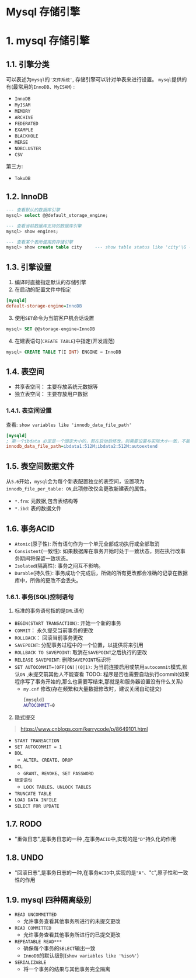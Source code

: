# Mysql 存储引擎


# 1. mysql 存储引擎  
## 1.1. 引擎分类 
可以表述为`mysql`的`'文件系统'`, 存储引擎可以针对单表来进行设置。 
`mysql`提供的有(最常用的`InnoDB`、`MyISAM`) :  
- `InnoDB`
- `MyISAM`
- `MEMORY`
- `ARCHIVE`
- `FEDERATED`
- `EXAMPLE`
- `BLACKHOLE`
- `MERGE`
- `NDBCLUSTER`
- `CSV `

第三方: 
- `TokuDB`

## 1.2. InnoDB 
```sql
--- 查看默认的数据库引擎 
mysql> select @@default_storage_engine; 

--- 查看当前数据库支持的数据库引擎  
mysql> show engines;

--- 查看某个表所使用的存储引擎  
mysql> show create table city     --- show table status like 'city'\G --- select t.TABLE_NAME,t.TABLE_SCHEMA, t.ENGINE from `TABLES` t where t.TABLE_SCHEMA = 'world'

```
## 1.3. 引擎设置 
1. 编译时直接指定默认的存储引擎   
2. 在启动的配置文件中指定   
```ini
[mysqld]
default-storage-engine=InnoDB 
```
3. 使用`SET`命令为当前客户机会话设置  
```sql
mysql> SET @@storage-engine=InnoDB
```
4. 在建表语句(`CREATE TABLE`)中指定(开发规范)  
```sql
mysql> CREATE TABLE T(I INT) ENGINE = InnoDB 
```

## 1.4. 表空间 
- 共享表空间： 主要存放系统元数据等
- 独立表空间： 主要存放用户数据 

### 1.4.1. 表空间设置
查看: `show variables like 'innodb_data_file_path'`
```ini
[mysqld]
; 第一个ibdata 必定是一个固定大小的，若在启动后修改，则需要设置与实际大小一致，不能多也不能少，第二个则不受限制(默认是下12M)
innodb_data_file_path=ibdata1:512M;ibdata2:512M:autoextend
```

## 1.5. 表空间数据文件
从`5.6`开始，`mysql`会为每个新表配置独立的表空间，设置项为`innodb_file_per_table: ON`,此项修改仅会更改新建表的属性。   
- `*.frm`:  元数据,包含表结构等 
- `*.ibd`:  表的数据文件

## 1.6. 事务ACID
- `Atomic`(原子性): 所有语句作为一个单元全部成功执行或全部取消  
- `Consistent`(一致性): 如果数据库在事务开始时处于一致状态，则在执行改事务期间将保留一致状态。  
- `Isolated`(隔离性): 事务之间互不影响。  
- `Durable`(持久性): 事务成功个完成后，所做的所有更改都会准确的记录在数据库中，所做的更改不会丢失。 

### 1.6.1. 事务(SQL)控制语句
1. 标准的事务语句指的是`DML`语句  

- `BEGIN(START TRANSACTION)`: 开始一个新的事务   
- `COMMIT`： 永久提交当前事务的更改  
- `ROLLBACK`： 回滚当前事务更改   
- `SAVEPOINT`: 分配事务过程中的一个位置，以提供将来引用  
- `ROLLBACK TO SAVEPOINT`: 取消在`SAVEPOINT`之后执行的更改  
- `RELEASE SAVEPOINT`: 删除`SAVEPOINT`标识符  
- `SET AUTOCOMMIT=(OFF|ON)|(0|1)`: 为当前连接启用或禁用`autocommit`模式,默认`ON` ,未提交前其他人不能查看    TODO: 程序是否也需要自动执行commit(如果程序写了事务开始的,那么也需要写结束,那就是和服务器设置没有什么关系)
  - `my.cnf` 修改(存在频繁和大量数据修改时，建议关闭自动提交)  
    ```sh
    [mysqld]
    AUTOCOMMIT=0
    ```
2. 隐式提交   
> https://www.cnblogs.com/kerrycode/p/8649101.html  


- `START TRANSACTION` 
- `SET AUTOCOMMIT = 1`
- `DDL` 
  - `ALTER`、`CREATE`、`DROP`
- `DCL`
  - `GRANT`、`REVOKE`、`SET PASSWORD`
- `锁定语句`
  - `LOCK TABLES`、`UNLOCK TABLES`
- `TRUNCATE TABLE`  
- `LOAD DATA INFILE`  
- `SELECT FOR UPDATE` 


## 1.7. RODO 
- "重做日志",是事务日志的一种 ,在事务`ACID`中,实现的是`"D"`持久化的作用

## 1.8. UNDO 
- "回滚日志",是事务日志的一种,在事务`ACID`中,实现的是`"A"`、"`C`",原子性和一致性的作用

## 1.9. mysql 四种隔离级别
- `READ UNCOMMITTED`
  - 允许事务查看其他事务所进行的未提交更改 
- `READ COMMITTED`
  - 允许事务查看其他事务所进行的已提交更改
- `REPEATABLE READ***`
  - 确保每个事务的`SELECT`输出一致
  - `InnoDB`的默认级别(`show variables like '%iso%'`)
- `SERIALIZABLE`
  - 将一个事务的结果与其他事务完全隔离 

